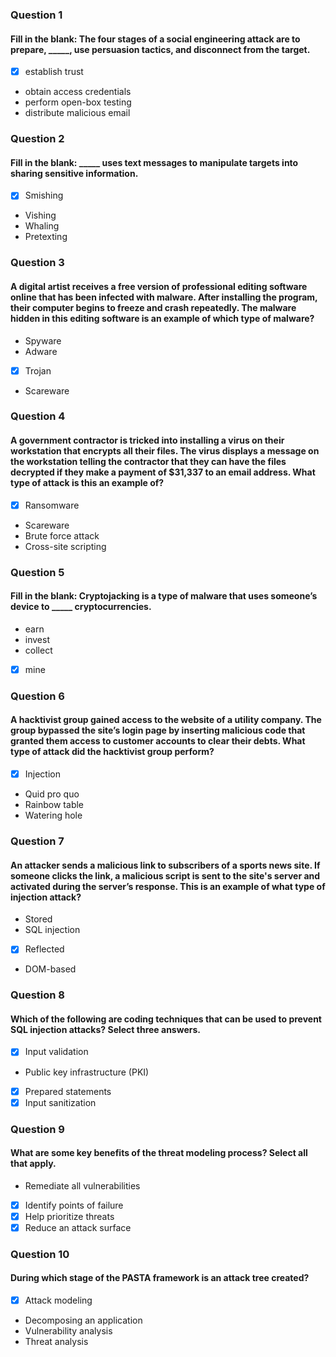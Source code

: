 ### Question 1
#### Fill in the blank: The four stages of a social engineering attack are to prepare, _____, use persuasion tactics, and disconnect from the target.

* [x] establish trust
* obtain access credentials
* perform open-box testing
* distribute malicious email

### Question 2
#### Fill in the blank: _____ uses text messages to manipulate targets into sharing sensitive information.

* [x] Smishing
* Vishing
* Whaling
* Pretexting

### Question 3
#### A digital artist receives a free version of professional editing software online that has been infected with malware. After installing the program, their computer begins to freeze and crash repeatedly. The malware hidden in this editing software is an example of which type of malware?

* Spyware
* Adware
* [x] Trojan
* Scareware

### Question 4
#### A government contractor is tricked into installing a virus on their workstation that encrypts all their files. The virus displays a message on the workstation telling the contractor that they can have the files decrypted if they make a payment of $31,337 to an email address. What type of attack is this an example of?

* [x] Ransomware
* Scareware
* Brute force attack
* Cross-site scripting

### Question 5
#### Fill in the blank: Cryptojacking is a type of malware that uses someone’s device to _____ cryptocurrencies.

* earn
* invest
* collect
* [x] mine

### Question 6
#### A hacktivist group gained access to the website of a utility company. The group bypassed the site’s login page by inserting malicious code that granted them access to customer accounts to clear their debts. What type of attack did the hacktivist group perform?

* [x] Injection
* Quid pro quo
* Rainbow table
* Watering hole

### Question 7
#### An attacker sends a malicious link to subscribers of a sports news site. If someone clicks the link, a malicious script is sent to the site's server and activated during the server’s response. This is an example of what type of injection attack?

* Stored
* SQL injection
* [x] Reflected
* DOM-based

### Question 8
#### Which of the following are coding techniques that can be used to prevent SQL injection attacks? Select three answers.

* [x]  Input validation
* Public key infrastructure (PKI)
* [x] Prepared statements
* [x] Input sanitization

### Question 9
#### What are some key benefits of the threat modeling process? Select all that apply.

* Remediate all vulnerabilities
* [x] Identify points of failure
* [x] Help prioritize threats
* [x] Reduce an attack surface

### Question 10
#### During which stage of the PASTA framework is an attack tree created?

* [x] Attack modeling
* Decomposing an application
* Vulnerability analysis
* Threat analysis